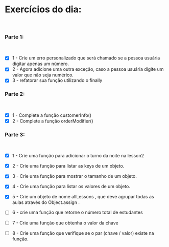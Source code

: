 # Exercícios do dia:
<br />

### Parte 1:
<br />

- [x] 1 - Crie um erro personalizado que será chamado se a pessoa usuária digitar apenas um número.
- [x] 2 - Agora adicione uma outra exceção, caso a pessoa usuária digite um valor que não seja numérico.
- [x] 3 - refatorar sua função utilizando o finally

### Parte 2:
<br />

- [x] 1 - Complete a função customerInfo()
- [x] 2 - Complete a função orderModifier()

### Parte 3:
<br />

- [x] 1 - Crie uma função para adicionar o turno da noite na lesson2
- [x] 2 - Crie uma função para listar as keys de um objeto.
- [x] 3 - Crie uma função para mostrar o tamanho de um objeto.
- [x] 4 - Crie uma função para listar os valores de um objeto.
- [x] 5 - Crie um objeto de nome allLessons , que deve agrupar todas as aulas através do Object.assign . 
- [ ] 6 - crie uma função que retorne o número total de estudantes
- [ ] 7 - Crie uma função que obtenha o valor da chave
- [ ] 8 - Crie uma função que verifique se o par (chave / valor) existe na função.

